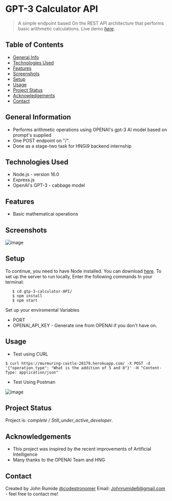 # GPT-3 Calculator API
> A simple endpoint based On the REST API architecture that performs basic arithmetic calculations.
> Live demo [_here_](https://murmuring-castle-28179.herokuapp.com/). <!-- If you have the project hosted somewhere, include the link here. -->

## Table of Contents
* [General Info](#general-information)
* [Technologies Used](#technologies-used)
* [Features](#features)
* [Screenshots](#screenshots)
* [Setup](#setup)
* [Usage](#usage)
* [Project Status](#project-status)
* [Acknowledgements](#acknowledgements)
* [Contact](#contact)
<!-- * [License](#license) -->


## General Information
- Performs arithmetic operations using OPENAI's gpt-3 AI model based on prompt's supplied
- One POST endpoint on "/".
- Done as a stage-two task for HNGi9 backend internship
<!-- You don't have to answer all the questions - just the ones relevant to your project. -->


## Technologies Used
- Node.js - version 16.0
- Express.js
- OpenAI's GPT-3 - cabbage model


## Features
- Basic mathematical operations


## Screenshots
![image](https://user-images.githubusercontent.com/56360107/201122220-015ad14d-3a02-4006-9668-af9d6d29f39a.png)
<!-- If you have screenshots you'd like to share, include them here. -->


## Setup
To continue, you need to have Node installed. You can download [here](https://nodejs.org/en/download/).
To set up the server to run locally, Enter the following commands In your terminal:
```$ git clone https://github.com/Codestronomer/GPT-3-Calculator-API/
   $ cd gtp-3-calculator-API/
   $ npm install
   $ npm start
 ```

Set up your enviromental Variables
- PORT
- OPENAI_API_KEY - Generate one from OPENAI if you don't have on.

## Usage
- Test using CURL
```
$ curl https://murmuring-castle-28179.herokuapp.com/ -X POST -d '{"operation_type": "What is the addition of 5 and 8"}' -H "Content-Type: application/json"
```
- Test Using Postman

![image](https://user-images.githubusercontent.com/56360107/201122268-51a16643-7554-4b10-b973-2f451ad58864.png)


## Project Status
Project is: _complete_ / _Still_under_active_developer_.

## Acknowledgements
- This project was inspired by the recent improvements of Artificial Intelligence
- Many thanks to the OPENAI Team and HNG


## Contact
Created by John Rumide [@codestronomer](https://www.github.com/codestronomer/)
Email: Johnrumide6@gmail.com - feel free to contact me!


<!-- Optional -->
<!-- ## License -->
<!-- This project is open source and available under the [... License](). -->

<!-- You don't have to include all sections - just the one's relevant to your project -->


